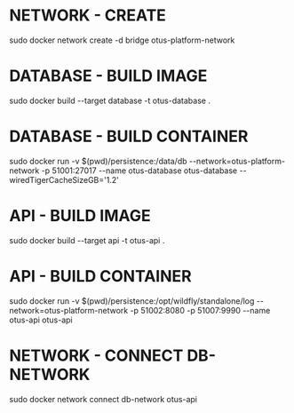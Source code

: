 # NETWORK - CREATE 
sudo docker network create -d bridge otus-platform-network

# DATABASE - BUILD IMAGE
sudo docker build --target database -t otus-database .

# DATABASE - BUILD CONTAINER
sudo docker run -v $(pwd)/persistence:/data/db --network=otus-platform-network -p 51001:27017 --name otus-database otus-database --wiredTigerCacheSizeGB='1.2'

# API - BUILD IMAGE
sudo docker build --target api -t otus-api .

# API - BUILD CONTAINER
sudo docker run -v $(pwd)/persistence:/opt/wildfly/standalone/log --network=otus-platform-network -p 51002:8080 -p 51007:9990 --name otus-api otus-api

# NETWORK - CONNECT DB-NETWORK
sudo docker network connect db-network otus-api 


